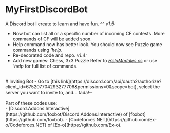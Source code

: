 # MyFirstDiscordBot
A Discord bot I create to learn and have fun. ^^
*v1.5:*
- Now bot can list all or a specific number of incoming CF contests. More commands of CF will be added soon.
- Help command now has better look. You should now see Puzzle game commands using *'help*.
- Re-decorated code and repo.
*v1.4:*
- Add new games: Chess, 3x3 Puzzle
Refer to *[HelpModules.cs](https://github.com/SxweetLollipop/MyFirstDiscordBot/blob/master/2nd/Commands/BasicCommands/HelpModules.cs)* or use *'help* for full list of commands. <br />
 <br />
# Inviting Bot
- Go to [this link](https://discord.com/api/oauth2/authorize?client_id=675207704293277706&permissions=0&scope=bot), select the server you want to invite to, and... tada!~ <br />
 <br />
Part of these codes use: <br />
- [Discord.Addons.Interactive](https://github.com/foxbot/Discord.Addons.Interactive) of [foxbot](https://github.com/foxbot).
- [Codeforces.NET](https://github.com/Ex-o/Codeforces.NET) of [Ex-o](https://github.com/Ex-o).

